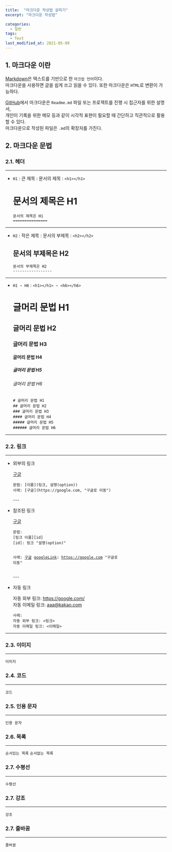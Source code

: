 ```yaml
---
title:  "마크다운 작성법 살피기"
excerpt: "마크다운 작성법"

categories:
  - 일반
tags:
  - Text
last_modified_at: 2021-05-09
---
```


## 1. 마크다운 이란
[Markdown](https://whatismarkdown.com)은 텍스트를 기반으로 한 `마크업 언어`이다.   
마크다운을 사용하면 글을 쉽게 쓰고 읽을 수 있다. 또한 마크다운은 `HTML`로 변환이 가능하다.   

[GitHub](https://github.com)에서 마크다운은 `Readme.md` 파일 또는 프로젝트를 진행 시 접근자를 위한 설명서,   
개인이 기록을 위한 메모 등과 같이 시각적 표현이 필요할 때 간단하고 직관적으로 활용 할 수 있다.   
마크다운으로 작성된 파일은 `.md`의 확장자를 가진다.

## 2. 마크다운 문법
### 2.1. 헤더
---

* `H1` : 큰 제목 : 문서의 제목 : `<h1></h1>`

  <h1>문서의 제목은 H1</h1>

  ```
  문서의 제목은 H1
  ===============
  ```
---
* `H2` : 작은 제목 : 문서의 부제목 : `<h2></h2>`

  <h2>문서의 부제목은 H2</h2>

  ```
  문서의 부제목은 H2
  -----------------
  ```
---
* `H1 ~ H6` : `<h1></h1> ~ <h6></h6>`

  <h1>글머리 문법 H1</h1>
  <h2>글머리 문법 H2</h2>
  <h3>글머리 문법 H3</h3>
  <h4>글머리 문법 H4</h4>
  <h5>글머리 문법 H5</h5>
  <h6>글머리 문법 H6</h6>

  <div class="language-markdown highlighter-rouge">
    <div class="highlight">
      <pre class="highlight"><code class="markdown"># 글머리 문법 H1
  ## 글머리 문법 H2
  ### 글머리 문법 H3
  #### 글머리 문법 H4
  ##### 글머리 문법 H5
  ###### 글머리 문법 H6</code></pre>
    </div>
  </div>

---
### 2.2. 링크
---
* 외부의 링크

  [구글](https://google.com, "구글로 이동")   

  <div class="language-markdown highlighter-rouge">
    <div class="highlight">
      <pre class="highlight"><code class="markdown">문법: [이름](링크, 설명(option))
  사례: [구글](https://google.com, "구글로 이동")</code></pre>
    </div>
  </div>
  ---   

* 참조된 링크
  
  [구글][googleLink]

  <div class="language-markdown highlighter-rouge">
    <div class="highlight">
      <pre class="highlight"><code class="markdown">문법: 
  [링크 이름][id]
  [id]: 링크 "설명(option)"
  
  사례: 
  [구글][googleLink]
  [googleLink]: https://google.com "구글로 이동"</code></pre>
    </div>
  </div>
  ---

* 자동 링크

  자동 외부 링크: <https://google.com/>   
  자동 이메일 링크: <aaa@kakao.com>

  <div class="language-markdown highlighter-rouge">
    <div class="highlight">
      <pre class="highlight"><code class="markdown">사례: 
  자동 외부 링크: &lt;링크&gt;
  자동 이메일 링크: &lt;이메일&gt;</code></pre>
    </div>
  </div>

---
[googleLink]: https://google.com "구글로 이동"

### 2.3. 이미지
---
`이미지`
### 2.4. 코드
---
`코드`
### 2.5. 인용 문자
---
`인용 문자`
### 2.6. 목록
---
`순서있는 목록`
`순서없는 목록`

### 2.7. 수평선
---
`수평선`
### 2.7. 강조
---
`강조`
### 2.7. 줄바꿈
---
`줄바꿈`